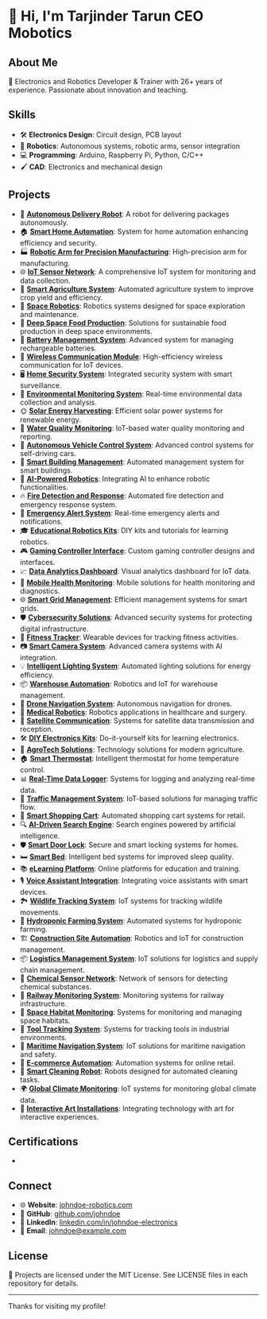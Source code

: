# 👋 Hi, I'm Tarjinder Tarun  CEO  Mobotics

## About Me
🔧 Electronics and Robotics Developer & Trainer with 26+ years of experience. Passionate about innovation and teaching.

## Skills
- 🛠️ **Electronics Design**: Circuit design, PCB layout
- 🤖 **Robotics**: Autonomous systems, robotic arms, sensor integration
- 💻 **Programming**: Arduino, Raspberry Pi, Python, C/C++
- 🖌️ **CAD**: Electronics and mechanical design

## Projects
- 🚚 [**Autonomous Delivery Robot**](https://github.com/johndoe/autonomous-delivery-robot): A robot for delivering packages autonomously.
- 🏠 [**Smart Home Automation**](https://github.com/johndoe/smart-home-automation): System for home automation enhancing efficiency and security.
- 🏭 [**Robotic Arm for Precision Manufacturing**](https://github.com/johndoe/robotic-arm-precision-manufacturing): High-precision arm for manufacturing.
- 🌐 [**IoT Sensor Network**](https://github.com/johndoe/iot-sensor-network): A comprehensive IoT system for monitoring and data collection.
- 🌾 [**Smart Agriculture System**](https://github.com/johndoe/smart-agriculture-system): Automated agriculture system to improve crop yield and efficiency.
- 🚀 [**Space Robotics**](https://github.com/johndoe/space-robotics): Robotics systems designed for space exploration and maintenance.
- 🌌 [**Deep Space Food Production**](https://github.com/johndoe/deep-space-food-production): Solutions for sustainable food production in deep space environments.
- 🔋 [**Battery Management System**](https://github.com/johndoe/battery-management-system): Advanced system for managing rechargeable batteries.
- 📡 [**Wireless Communication Module**](https://github.com/johndoe/wireless-communication-module): High-efficiency wireless communication for IoT devices.
- 🖥️ [**Home Security System**](https://github.com/johndoe/home-security-system): Integrated security system with smart surveillance.
- 🌳 [**Environmental Monitoring System**](https://github.com/johndoe/environmental-monitoring-system): Real-time environmental data collection and analysis.
- 🌞 [**Solar Energy Harvesting**](https://github.com/johndoe/solar-energy-harvesting): Efficient solar power systems for renewable energy.
- 🌊 [**Water Quality Monitoring**](https://github.com/johndoe/water-quality-monitoring): IoT-based water quality monitoring and reporting.
- 🚗 [**Autonomous Vehicle Control System**](https://github.com/johndoe/autonomous-vehicle-control-system): Advanced control systems for self-driving cars.
- 🏢 [**Smart Building Management**](https://github.com/johndoe/smart-building-management): Automated management system for smart buildings.
- 🧠 [**AI-Powered Robotics**](https://github.com/johndoe/ai-powered-robotics): Integrating AI to enhance robotic functionalities.
- 🔥 [**Fire Detection and Response**](https://github.com/johndoe/fire-detection-response): Automated fire detection and emergency response system.
- 🚨 [**Emergency Alert System**](https://github.com/johndoe/emergency-alert-system): Real-time emergency alerts and notifications.
- 🎓 [**Educational Robotics Kits**](https://github.com/johndoe/educational-robotics-kits): DIY kits and tutorials for learning robotics.
- 🎮 [**Gaming Controller Interface**](https://github.com/johndoe/gaming-controller-interface): Custom gaming controller designs and interfaces.
- 📈 [**Data Analytics Dashboard**](https://github.com/johndoe/data-analytics-dashboard): Visual analytics dashboard for IoT data.
- 📱 [**Mobile Health Monitoring**](https://github.com/johndoe/mobile-health-monitoring): Mobile solutions for health monitoring and diagnostics.
- 🌐 [**Smart Grid Management**](https://github.com/johndoe/smart-grid-management): Efficient management systems for smart grids.
- 🛡️ [**Cybersecurity Solutions**](https://github.com/johndoe/cybersecurity-solutions): Advanced security systems for protecting digital infrastructure.
- 🚴 [**Fitness Tracker**](https://github.com/johndoe/fitness-tracker): Wearable devices for tracking fitness activities.
- 📷 [**Smart Camera System**](https://github.com/johndoe/smart-camera-system): Advanced camera systems with AI integration.
- 💡 [**Intelligent Lighting System**](https://github.com/johndoe/intelligent-lighting-system): Automated lighting solutions for energy efficiency.
- 📦 [**Warehouse Automation**](https://github.com/johndoe/warehouse-automation): Robotics and IoT for warehouse management.
- 🚁 [**Drone Navigation System**](https://github.com/johndoe/drone-navigation-system): Autonomous navigation for drones.
- 🏥 [**Medical Robotics**](https://github.com/johndoe/medical-robotics): Robotics applications in healthcare and surgery.
- 📡 [**Satellite Communication**](https://github.com/johndoe/satellite-communication): Systems for satellite data transmission and reception.
- 🛠️ [**DIY Electronics Kits**](https://github.com/johndoe/diy-electronics-kits): Do-it-yourself kits for learning electronics.
- 🌿 [**AgroTech Solutions**](https://github.com/johndoe/agrotech-solutions): Technology solutions for modern agriculture.
- 🏠 [**Smart Thermostat**](https://github.com/johndoe/smart-thermostat): Intelligent thermostat for home temperature control.
- 📊 [**Real-Time Data Logger**](https://github.com/johndoe/real-time-data-logger): Systems for logging and analyzing real-time data.
- 🚦 [**Traffic Management System**](https://github.com/johndoe/traffic-management-system): IoT-based solutions for managing traffic flow.
- 🛒 [**Smart Shopping Cart**](https://github.com/johndoe/smart-shopping-cart): Automated shopping cart systems for retail.
- 🔍 [**AI-Driven Search Engine**](https://github.com/johndoe/ai-driven-search-engine): Search engines powered by artificial intelligence.
- 🛡️ [**Smart Door Lock**](https://github.com/johndoe/smart-door-lock): Secure and smart locking systems for homes.
- 🛏️ [**Smart Bed**](https://github.com/johndoe/smart-bed): Intelligent bed systems for improved sleep quality.
- 📚 [**eLearning Platform**](https://github.com/johndoe/elearning-platform): Online platforms for education and training.
- 🎙️ [**Voice Assistant Integration**](https://github.com/johndoe/voice-assistant-integration): Integrating voice assistants with smart devices.
- 🏞️ [**Wildlife Tracking System**](https://github.com/johndoe/wildlife-tracking-system): IoT systems for tracking wildlife movements.
- 🌱 [**Hydroponic Farming System**](https://github.com/johndoe/hydroponic-farming-system): Automated systems for hydroponic farming.
- 🏗️ [**Construction Site Automation**](https://github.com/johndoe/construction-site-automation): Robotics and IoT for construction management.
- 📦 [**Logistics Management System**](https://github.com/johndoe/logistics-management-system): IoT solutions for logistics and supply chain management.
- 🧪 [**Chemical Sensor Network**](https://github.com/johndoe/chemical-sensor-network): Network of sensors for detecting chemical substances.
- 🚅 [**Railway Monitoring System**](https://github.com/johndoe/railway-monitoring-system): Monitoring systems for railway infrastructure.
- 🌌 [**Space Habitat Monitoring**](https://github.com/johndoe/space-habitat-monitoring): Systems for monitoring and managing space habitats.
- 🔧 [**Tool Tracking System**](https://github.com/johndoe/tool-tracking-system): Systems for tracking tools in industrial environments.
- 🚢 [**Maritime Navigation System**](https://github.com/johndoe/maritime-navigation-system): IoT solutions for maritime navigation and safety.
- 🛒 [**E-commerce Automation**](https://github.com/johndoe/e-commerce-automation): Automation systems for online retail.
- 🧼 [**Smart Cleaning Robot**](https://github.com/johndoe/smart-cleaning-robot): Robots designed for automated cleaning tasks.
- 🌍 [**Global Climate Monitoring**](https://github.com/johndoe/global-climate-monitoring): IoT systems for monitoring global climate data.
- 🎨 [**Interactive Art Installations**](https://github.com/johndoe/interactive-art-installations): Integrating technology with art for interactive experiences.

## Certifications
-

## Connect
- 🌐 **Website**: [johndoe-robotics.com](http://www.johndoe-robotics.com)
- 🐙 **GitHub**: [github.com/johndoe](https://github.com/johndoe)
- 💼 **LinkedIn**: [linkedin.com/in/johndoe-electronics](https://linkedin.com/in/johndoe-electronics)
- 📧 **Email**: johndoe@example.com

## License
📄 Projects are licensed under the MIT License. See LICENSE files in each repository for details.

---

Thanks for visiting my profile!
